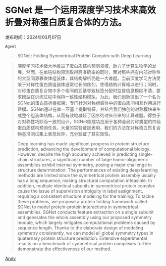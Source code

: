 # SGNet 是一个运用深度学习技术来高效折叠对称蛋白质复合体的方法。

发布时间：2024年03月07日

`Agent`

> SGNet: Folding Symmetrical Protein Complex with Deep Learning

> 深度学习技术极大地推进了蛋白质结构预测领域，助力了计算生物学的发展。然而，在单链结构预测取得高准确率的同时，面对那些拥有内部对称性的大型同源寡聚体组装体，其结构解析仍是一大难题。当前深度学习方法受限于对称性蛋白质组装体通常过长的序列，使得结构计算难以进行；同时，对称蛋白质复合物中多个相同的亚基导致标签分配时监督信息模糊不清，要求模型在训练过程中保持一致性结构模拟。为此，我们创新提出了一个名为SGNet的蛋白质折叠框架，专门针对对称组装体中的蛋白质间相互作用进行建模。SGNet通过在单一亚基上提取特征，并结合我们独创的对称模块来生成整个组装体结构，从而有效地减轻了因序列过长带来的计算难题。得益于对对称性巧妙而一致的设计，SGNet能成功应用于各种全局对称类型的四级蛋白质结构预测任务。大量的实验证据表明，我们的方法在对称蛋白质复合物基准测试集上表现优异，充分验证了其实效性。

> Deep learning has made significant progress in protein structure prediction, advancing the development of computational biology. However, despite the high accuracy achieved in predicting single-chain structures, a significant number of large homo-oligomeric assemblies exhibit internal symmetry, posing a major challenge in structure determination. The performances of existing deep learning methods are limited since the symmetrical protein assembly usually has a long sequence, making structural computation infeasible. In addition, multiple identical subunits in symmetrical protein complex cause the issue of supervision ambiguity in label assignment, requiring a consistent structure modeling for the training. To tackle these problems, we propose a protein folding framework called SGNet to model protein-protein interactions in symmetrical assemblies. SGNet conducts feature extraction on a single subunit and generates the whole assembly using our proposed symmetry module, which largely mitigates computational problems caused by sequence length. Thanks to the elaborate design of modeling symmetry consistently, we can model all global symmetry types in quaternary protein structure prediction. Extensive experimental results on a benchmark of symmetrical protein complexes further demonstrate the effectiveness of our method.

[Arxiv](https://arxiv.org/abs/2403.04395)